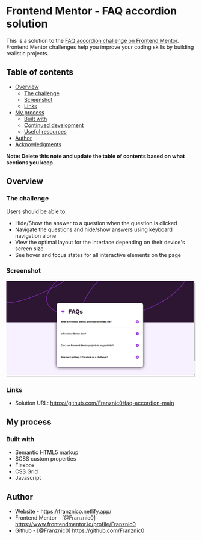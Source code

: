 # Frontend Mentor - FAQ accordion solution

This is a solution to the [FAQ accordion challenge on Frontend Mentor](https://www.frontendmentor.io/challenges/faq-accordion-wyfFdeBwBz). Frontend Mentor challenges help you improve your coding skills by building realistic projects. 

## Table of contents

- [Overview](#overview)
  - [The challenge](#the-challenge)
  - [Screenshot](#screenshot)
  - [Links](#links)
- [My process](#my-process)
  - [Built with](#built-with)
  - [Continued development](#continued-development)
  - [Useful resources](#useful-resources)
- [Author](#author)
- [Acknowledgments](#acknowledgments)

**Note: Delete this note and update the table of contents based on what sections you keep.**

## Overview

### The challenge

Users should be able to:

- Hide/Show the answer to a question when the question is clicked
- Navigate the questions and hide/show answers using keyboard navigation alone
- View the optimal layout for the interface depending on their device's screen size
- See hover and focus states for all interactive elements on the page

### Screenshot

![](./design/desktop-screenshot.jpg)

### Links

- Solution URL: https://github.com/Franznic0/faq-accordion-main

## My process

### Built with

- Semantic HTML5 markup
- SCSS custom properties
- Flexbox
- CSS Grid
- Javascript

## Author

- Website - https://franznico.netlify.app/
- Frontend Mentor - [@Franznic0] https://www.frontendmentor.io/profile/Franznic0
- Github - [@Franznic0] https://github.com/Franznic0
